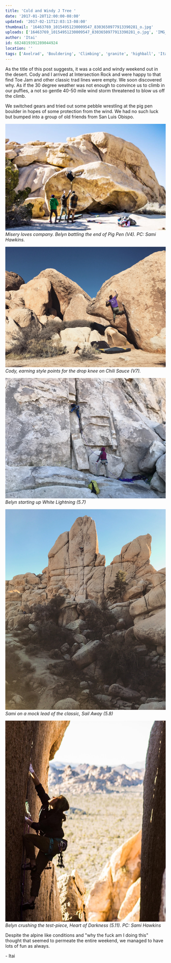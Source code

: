 ```yaml
---
title: 'Cold and Windy J Tree '
date: '2017-01-28T12:00:00-08:00'
updated: '2017-02-11T12:03:13-08:00'
thumbnail: '16463769_10154951230009547_8303650977913390281_o.jpg'
uploads: ['16463769_10154951230009547_8303650977913390281_o.jpg', 'IMG_3997.JPG', 'IMG_4001.JPG', 'IMG_4015.JPG', '16252072_10154945993234547_331957342315451315_o.jpg']
author: 'Itai'
id: 6824819391289044924
location: ''
tags: ['Axelrad', 'Bouldering', 'Climbing', 'granite', 'highball', 'Itai', 'Joshua', 'trad', 'traditional', 'Tree']
---
```


As the title of this post suggests, it was a cold and windy weekend out in the desert. Cody and I arrived at Intersection Rock and were happy to that find Toe Jam and other classic trad lines were empty. We soon discovered why. As if the 30 degree weather was not enough to convince us to climb in our puffies, a not so gentle 40-50 mile wind storm threatened to blow us off the climb.

We switched gears and tried out some pebble wrestling at the pig pen boulder in hopes of some protection from the wind. We had no such luck but bumped into a group of old friends from San Luis Obispo.

![image alt](uploads/16463769_10154951230009547_8303650977913390281_o.jpg)*Misery loves company. Belyn battling the end of Pig Pen (V4). PC: Sami Hawkins.*

![image alt](uploads/IMG_3997.JPG)*Cody, earning style points for the drop knee on Chili Sauce (V7).*

![image alt](uploads/IMG_4001.JPG)*Belyn starting up White Lightning (5.7)*

![image alt](uploads/IMG_4015.JPG)*Sami on a mock lead of the classic, Sail Away (5.8)*

![image alt](uploads/16252072_10154945993234547_331957342315451315_o.jpg)*Belyn crushing the test-piece, Heart of Darkness (5.11). PC: Sami Hawkins*

Despite the alpine like conditions and "why the fuck am I doing this" thought that seemed to permeate the entire weekend, we managed to have lots of fun as always.

\- Itai
